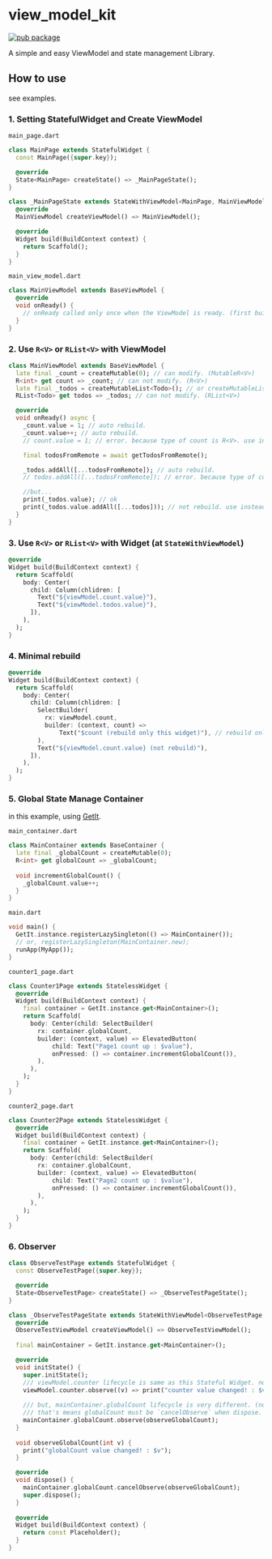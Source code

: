 # view_model_kit

[![pub package](https://img.shields.io/pub/v/view_model_kit.svg?color=4285F4)](https://pub.dev/packages/view_model_kit)

A simple and easy ViewModel and state management Library.

## How to use

see examples.

### 1. Setting StatefulWidget and Create ViewModel

`main_page.dart`

```dart
class MainPage extends StatefulWidget {
  const MainPage({super.key});

  @override
  State<MainPage> createState() => _MainPageState();
}

class _MainPageState extends StateWithViewModel<MainPage, MainViewModel> {
  @override
  MainViewModel createViewModel() => MainViewModel();

  @override
  Widget build(BuildContext context) {
    return Scaffold();
  }
}
```

`main_view_model.dart`

```dart
class MainViewModel extends BaseViewModel {
  @override
  void onReady() {
    // onReady called only once when the ViewModel is ready. (first build)
  }
}
```

### 2. Use `R<V>` or `RList<V>` with ViewModel

```dart
class MainViewModel extends BaseViewModel {
  late final _count = createMutable(0); // can modify. (MutableR<V>)
  R<int> get count => _count; // can not modify. (R<V>)
  late final _todos = createMutableList<Todo>(); // or createMutableList<Todo>([]);
  RList<Todo> get todos => _todos; // can not modify. (RList<V>)

  @override
  void onReady() async {
    _count.value = 1; // auto rebuild.
    _count.value++; // auto rebuild.
    // count.value = 1; // error. because type of count is R<V>. use instead of MutableR<V>.value = 1;

    final todosFromRemote = await getTodosFromRemote();

    _todos.addAll([...todosFromRemote]); // auto rebuild.
    // todos.addAll([...todosFromRemote]); // error. because type of count is RList<V>. use instead of MutableRList<V>.addAll;

    //but...
    print(_todos.value); // ok
    print(_todos.value.addAll([...todos])); // not rebuild. use instead of todos.addAll([...todos]);
  }
}
```

### 3. Use `R<V>` or `RList<V>` with Widget (at `StateWithViewModel`)

```dart
@override
Widget build(BuildContext context) {
  return Scaffold(
    body: Center(
      child: Column(chlidren: [
        Text("${viewModel.count.value}"),
        Text("${viewModel.todos.value}"),
      ]),
    ),
  );
}
```

### 4. Minimal rebuild

```dart
@override
Widget build(BuildContext context) {
  return Scaffold(
    body: Center(
      child: Column(chlidren: [
        SelectBuilder(
          rx: viewModel.count,
          builder: (context, count) =>
              Text("$count (rebuild only this widget)"), // rebuild only (when updated)
        ),
        Text("${viewModel.count.value} (not rebuild)"),
      ]),
    ),
  );
}
```

### 5. Global State Manage Container

in this example, using [GetIt](https://pub.dev/packages/get_it).

```main_container.dart```

```dart
class MainContainer extends BaseContainer {
  late final _globalCount = createMutable(0);
  R<int> get globalCount => _globalCount;
  
  void incrementGlobalCount() {
    _globalCount.value++;
  }
}
```

```main.dart```

```dart
void main() {
  GetIt.instance.registerLazySingleton(() => MainContainer());
  // or, registerLazySingleton(MainContainer.new);
  runApp(MyApp());
}
```

```counter1_page.dart```

```dart
class Counter1Page extends StatelessWidget {
  @override
  Widget build(BuildContext context) {
    final container = GetIt.instance.get<MainContainer>();
    return Scaffold(
      body: Center(child: SelectBuilder(
        rx: container.globalCount,
        builder: (context, value) => ElevatedButton(
            child: Text("Page1 count up : $value"),
            onPressed: () => container.incrementGlobalCount()),
        ),
      ),
    );
  }
}
```

```counter2_page.dart```

```dart
class Counter2Page extends StatelessWidget {
  @override
  Widget build(BuildContext context) {
    final container = GetIt.instance.get<MainContainer>();
    return Scaffold(
      body: Center(child: SelectBuilder(
        rx: container.globalCount,
        builder: (context, value) => ElevatedButton(
            child: Text("Page2 count up : $value"),
            onPressed: () => container.incrementGlobalCount()),
        ),
      ),
    );
  }
}
```

### 6. Observer

```dart
class ObserveTestPage extends StatefulWidget {
  const ObserveTestPage({super.key});

  @override
  State<ObserveTestPage> createState() => _ObserveTestPageState();
}

class _ObserveTestPageState extends StateWithViewModel<ObserveTestPage, ObserveTestViewModel> {
  @override
  ObserveTestViewModel createViewModel() => ObserveTestViewModel();
  
  final mainContainer = GetIt.instance.get<MainContainer>();

  @override
  void initState() {
    super.initState();
    /// viewModel.counter lifecycle is same as this Stateful Widget. not has observer.
    viewModel.counter.observe((v) => print("counter value changed! : $v"));
    
    /// but, mainContainer.globalCount lifecycle is very different. (not depend on this Stateful Widget)
    /// that's means globalCount must be `cancelObserve` when dispose.
    mainContainer.globalCount.observe(observeGlobalCount);
  }
  
  void observeGlobalCount(int v) {
    print("globalCount value changed! : $v");
  }

  @override
  void dispose() {
    mainContainer.globalCount.cancelObserve(observeGlobalCount);
    super.dispose();
  }
  
  @override
  Widget build(BuildContext context) {
    return const Placeholder();
  }
}
```
